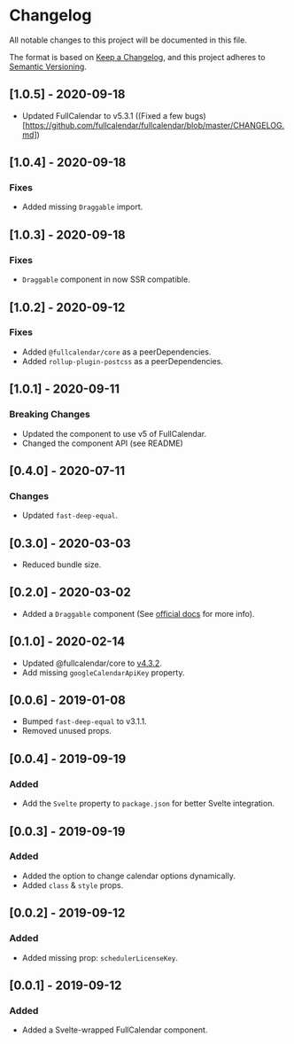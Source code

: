 # Changelog

All notable changes to this project will be documented in this file.

The format is based on [Keep a Changelog](https://keepachangelog.com/en/1.0.0/),
and this project adheres to [Semantic Versioning](https://semver.org/spec/v2.0.0.html).

## [1.0.5] - 2020-09-18

-   Updated FullCalendar to v5.3.1 ((Fixed a few bugs)[https://github.com/fullcalendar/fullcalendar/blob/master/CHANGELOG.md])

## [1.0.4] - 2020-09-18

### Fixes

-   Added missing `Draggable` import.

## [1.0.3] - 2020-09-18

### Fixes

-   `Draggable` component in now SSR compatible.

## [1.0.2] - 2020-09-12

### Fixes

-   Added `@fullcalendar/core` as a peerDependencies.
-   Added `rollup-plugin-postcss` as a peerDependencies.

## [1.0.1] - 2020-09-11

### Breaking Changes

-   Updated the component to use v5 of FullCalendar.
-   Changed the component API (see README)

## [0.4.0] - 2020-07-11

### Changes

-   Updated `fast-deep-equal`.

## [0.3.0] - 2020-03-03

-   Reduced bundle size.

## [0.2.0] - 2020-03-02

-   Added a `Draggable` component (See [official docs](https://fullcalendar.io/docs/external-dragging) for more info).

## [0.1.0] - 2020-02-14

-   Updated @fullcalendar/core to [v4.3.2](https://github.com/fullcalendar/fullcalendar/blob/master/CHANGELOG.md#v432-2020-02-11).
-   Add missing `googleCalendarApiKey` property.

## [0.0.6] - 2019-01-08

-   Bumped `fast-deep-equal` to v3.1.1.
-   Removed unused props.

## [0.0.4] - 2019-09-19

### Added

-   Add the `Svelte` property to `package.json` for better Svelte integration.

## [0.0.3] - 2019-09-19

### Added

-   Added the option to change calendar options dynamically.
-   Added `class` & `style` props.

## [0.0.2] - 2019-09-12

### Added

-   Added missing prop: `schedulerLicenseKey`.

## [0.0.1] - 2019-09-12

### Added

-   Added a Svelte-wrapped FullCalendar component.
